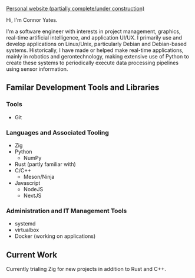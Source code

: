 [Personal website (partially complete/under construction)](wcyates.xyz)

Hi, I'm Connor Yates.

I'm a software engineer with interests in project management, graphics, real-time artificial intelligence, and application UI/UX.
I primarily use and develop applications on Linux/Unix, particularly Debian and Debian-based systems.
Historically, I have made or helped make real-time applications, mainly in robotics and gerontechnology, making extensive use of Python to create these systems to periodically execute data processing pipelines using sensor information.

## Familar Development Tools and Libraries
### Tools
* Git
### Languages and Associated Tooling
* Zig
* Python
  * NumPy
* Rust (partly familiar with)
* C/C++
  * Meson/Ninja
* Javascript
  * NodeJS
  * NextJS
### Administration and IT Management Tools
* systemd
* virtualbox
* Docker (working on applications)

## Current Work
Currently trialing Zig for new projects in addition to Rust and C++.
